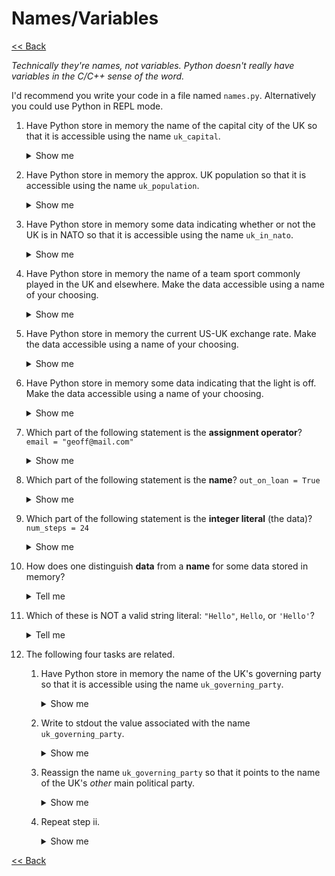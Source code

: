 # Names/Variables

[<< Back](../README.md)

*Technically they're names, not variables. Python doesn't really have variables in the C/C++ sense of the word.*

I'd recommend you write your code in a file named `names.py`. Alternatively you could use Python in REPL mode.

1. Have Python store in memory the name of the capital city of the UK so that it is accessible using the name `uk_capital`.<details>
    <summary>Show me</summary>

    ```python
    uk_capital = "London"
    ```

</details>

2. Have Python store in memory the approx. UK population so that it is accessible using the name `uk_population`.<details>
    <summary>Show me</summary>

    ```python
    uk_population = 67_000_000
    ```

</details>

3. Have Python store in memory some data indicating whether or not the UK is in NATO so that it is accessible using the name `uk_in_nato`.<details>
    <summary>Show me</summary>

    ```python
    uk_in_nato = True
    ```

</details>

4. Have Python store in memory the name of a team sport commonly played in the UK and elsewhere. Make the data accessible using a name of your choosing.<details>
    <summary>Show me</summary>

    ```python
    sport = "Cricket"
    ```

</details>

5. Have Python store in memory the current US-UK exchange rate. Make the data accessible using a name of your choosing.<details>
    <summary>Show me</summary>

    ```python
    # correct as at 30/01/2024
    us_to_uk_exchange_rate = 0.79
    ```

</details>

6. Have Python store in memory some data indicating that the light is off. Make the data accessible using a name of your choosing.<details>
    <summary>Show me</summary>

    ```python
    light_is_on = False
    ```

</details>

7. Which part of the following statement is the **assignment operator**?
    `email = "geoff@mail.com"`<details>
    <summary>Show me</summary>

    `=`

</details>

8. Which part of the following statement is the **name**?
    `out_on_loan = True`<details>
    <summary>Show me</summary>

    `out_on_loan`

</details>

9. Which part of the following statement is the **integer literal** (the data)?
    `num_steps = 24`<details>
    <summary>Show me</summary>

    `24`

</details>

10. How does one distinguish **data** from a **name** for some data stored in memory?<details>
    <summary>Tell me</summary>

    Data (AKA a literal):
    - is surrounded by quotes (a string literal/text), e.g. `"Hello"`
    - begins with a digit (an integer or floating point number), e.g. `4.5`
    - is the keywords `True` and `False` (a boolean)
    - is surrounded by square brackets/curly braces (a list/dict), e.g. `[1, 2, 3]` or `{x: 0, y: 0}`<br /><br />

    A name for some data stored in memory is a series of characters that is *not* surrounded by quotes and does not begin with a digit, e.g. `coordinates`. Ideally names would always be meaningful words or series of words but, alas, it's common for names to be cryptic, e.g. `dis`.

</details>

11. Which of these is NOT a valid string literal: `"Hello"`, `Hello`, or `'Hello'`?<details>
    <summary>Tell me</summary>

    `Hello` is a name, not a string literal.

</details>

12. The following four tasks are related.

    1. Have Python store in memory the name of the UK's governing party so that it is accessible using the name `uk_governing_party`.<details>
        <summary>Show me</summary>

        ```python
        # correct as at 30/01/2024
        uk_governing_party = "Conservative"
        ```

    </details>

    2. Write to stdout the value associated with the name `uk_governing_party`.<details>
        <summary>Show me</summary>

        ```python
        print(uk_governing_party)
        ```

    </details>

    3. Reassign the name `uk_governing_party` so that it points to the name of the UK's *other* main political party.<details>
        <summary>Show me</summary>

        ```python
        # correct as at 30/01/2024
        uk_governing_party = "Labour"
        ```

    </details>

    4. Repeat step ii.<details>
        <summary>Show me</summary>

        ```python
        print(uk_governing_party)
        ```

    </details>

[<< Back](../README.md)